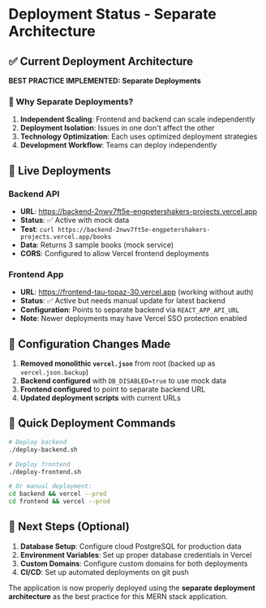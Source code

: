 # Deployment Status - Separate Architecture

## ✅ Current Deployment Architecture

**BEST PRACTICE IMPLEMENTED: Separate Deployments**

### 🎯 Why Separate Deployments?
1. **Independent Scaling**: Frontend and backend can scale independently
2. **Deployment Isolation**: Issues in one don't affect the other
3. **Technology Optimization**: Each uses optimized deployment strategies
4. **Development Workflow**: Teams can deploy independently

## 🚀 Live Deployments

### Backend API
- **URL**: https://backend-2nwv7ft5e-engpetershakers-projects.vercel.app
- **Status**: ✅ Active with mock data
- **Test**: `curl https://backend-2nwv7ft5e-engpetershakers-projects.vercel.app/books`
- **Data**: Returns 3 sample books (mock service)
- **CORS**: Configured to allow Vercel frontend deployments

### Frontend App
- **URL**: https://frontend-tau-topaz-30.vercel.app (working without auth)
- **Status**: ✅ Active but needs manual update for latest backend
- **Configuration**: Points to separate backend via `REACT_APP_API_URL`
- **Note**: Newer deployments may have Vercel SSO protection enabled

## 🔧 Configuration Changes Made

1. **Removed monolithic `vercel.json`** from root (backed up as `vercel.json.backup`)
2. **Backend configured** with `DB_DISABLED=true` to use mock data
3. **Frontend configured** to point to separate backend URL
4. **Updated deployment scripts** with current URLs

## 📝 Quick Deployment Commands

```bash
# Deploy backend
./deploy-backend.sh

# Deploy frontend  
./deploy-frontend.sh

# Or manual deployment:
cd backend && vercel --prod
cd frontend && vercel --prod
```

## 🎯 Next Steps (Optional)

1. **Database Setup**: Configure cloud PostgreSQL for production data
2. **Environment Variables**: Set up proper database credentials in Vercel
3. **Custom Domains**: Configure custom domains for both deployments
4. **CI/CD**: Set up automated deployments on git push

The application is now properly deployed using the **separate deployment architecture** as the best practice for this MERN stack application.
